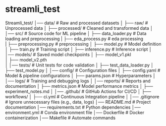 # streamli_test


Streamli_test/
│── data/                                   # Raw and processed datasets
│   ├── raw/                                # Unprocessed data
│   ├── processed/                          # Cleaned and transformed data
│
│── src/                                    # Source code for ML pipeline
│   ├── data_loader.py                      # Data loading and preprocessing
|   ├── eda_process.py                      # eda processing             
|   ├── preprocessing.py                    # preprocessing
│   ├── model.py                            # Model definition
│   ├── train.py                            # Training script
│   ├── inference.py                        # Inference script
│
│── models/                                 # Saved model checkpoints
│   ├── model_v1.pkl     
│   ├── model_v2.pth     
│
│── tests/                                  # Unit tests for code validation
│   ├── test_data_loader.py
│   ├── test_model.py
│
│── config/                                 # Configuration files
│   ├── config.yaml                         # Model & pipeline configurations
│   ├── params.json                         # Hyperparameters
│
│── logs/                                   # Training and debugging logs
│
│── reports/                                # Reports and documentation
│   ├── metrics.json                        # Model performance metrics
│   ├── experiment_notes.md
│
│── .github/                                # GitHub Actions for CI/CD
│   ├── workflows/
│       ├── ci.yml                          # Continuous Integration pipeline
│
│── .gitignore                              # Ignore unnecessary files (e.g., data, logs)
│── README.md                               # Project documentation
│── requirements.txt                        # Python dependencies
│── environment.yml                         # Conda environment file
│── Dockerfile                              # Docker containerization
│── Makefile                                # Automate commands
